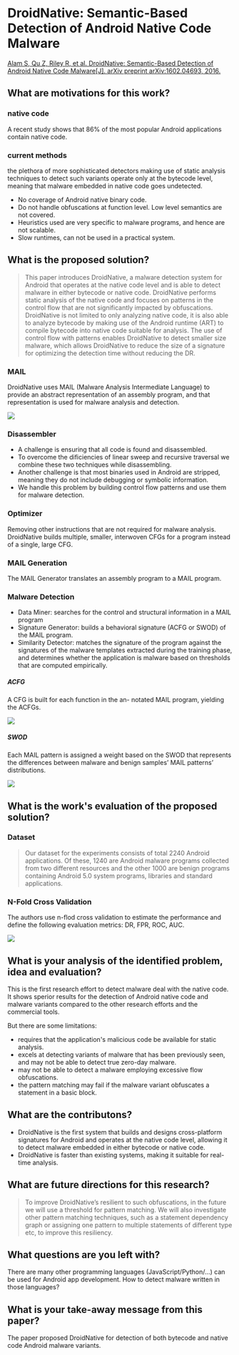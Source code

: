 # DroidNative: Semantic-Based Detection of Android Native Code Malware

[Alam S, Qu Z, Riley R, et al. DroidNative: Semantic-Based Detection of Android Native Code Malware[J]. arXiv preprint arXiv:1602.04693, 2016.](https://arxiv.org/abs/1602.04693)

## What are motivations for this work?
### native code
A recent study shows that 86% of the most popular Android applications contain native code.

### current methods
the plethora of more sophisticated detectors making use of static analysis techniques to detect such variants operate only at the bytecode level, meaning that malware embedded in native code goes undetected.

- No coverage of Android native binary code.
- Do not handle obfuscations at function level. Low level semantics are not covered.
- Heuristics used are very specific to malware programs, and hence are not scalable.
- Slow runtimes, can not be used in a practical system.

## What is the proposed solution?
>This paper introduces DroidNative, a malware detection system for Android that operates at the native code level and is able to detect malware in either bytecode or native code. DroidNative performs static analysis of the native code and focuses on patterns in the control flow that are not significantly impacted by obfuscations. DroidNative is not limited to only analyzing native code, it is also able to analyze bytecode by making use of the Android runtime (ART) to compile bytecode into native code suitable for analysis. The use of control flow with patterns enables DroidNative to detect smaller size malware, which allows DroidNative to reduce the size of a signature for optimizing the detection time without reducing the DR.

### MAIL
DroidNative uses MAIL (Malware Analysis Intermediate Language) to provide an abstract representation of an assembly program, and that representation is used for malware analysis and detection.

![](./1.png)

### Disassembler
- A challenge is ensuring that all code is found and disassembled.
 - To overcome the dificiencies of linear sweep and recursive traversal we combine these two techniques while disassembling.
- Another challenge is that most binaries used in Android are stripped, meaning they do not include debugging or symbolic information.
 - We handle this problem by building control flow patterns and use them for malware detection.

### Optimizer
Removing other instructions that are not required for malware analysis. DroidNative builds multiple, smaller, interwoven CFGs for a program instead of a single, large CFG.

### MAIL Generation
The MAIL Generator translates an assembly program to a MAIL program.

### Malware Detection
- Data Miner: searches for the control and structural information in a MAIL program
- Signature Generator: builds a behavioral signature (ACFG or SWOD) of the MAIL program.
- Similarity Detector: matches the signature of the program against the signatures of the malware templates extracted during the training phase, and determines whether the application is malware based on thresholds that are computed empirically.

##### ACFG
A CFG is built for each function in the an- notated MAIL program, yielding the ACFGs.

![](2.png)

##### SWOD
Each MAIL pattern is assigned a weight based on the SWOD that represents the differences between malware and benign samples’ MAIL patterns’ distributions.

![](3.png)

## What is the work's evaluation of the proposed solution?
### Dataset
>Our dataset for the experiments consists of total 2240 Android applications. Of these, 1240 are Android malware programs collected from two different resources and the other 1000 are benign programs containing Android 5.0 system programs, libraries and standard applications.

### N-Fold Cross Validation
The authors use n-flod cross validation to estimate the performance and define the following evaluation metrics: DR, FPR, ROC, AUC.

![](4.png)

## What is your analysis of the identified problem, idea and evaluation?
This is the first research effort to detect malware deal with the native code. It shows sperior results for the detection of Android native code and malware variants compared to the other research efforts and the commercial tools.

But there are some limitations:
- requires that the application's malicious code be available for static analysis.
- excels at detecting variants of malware that has been previously seen, and may not be able to detect true zero-day malware.
- may not be able to detect a malware employing excessive flow obfuscations.
- the pattern matching may fail if the malware variant obfuscates a statement in a basic block.

## What are the contributons?
- DroidNative is the first system that builds and designs cross-platform signatures for Android and operates at the native code level, allowing it to detect malware embedded in either bytecode or native code.
- DroidNative is faster than existing systems, making it suitable for real-time analysis.

## What are future directions for this research?
>To improve DroidNative’s resilient to such obfuscations, in the future we will use a threshold for pattern matching. We will also investigate other pattern matching techniques, such as a statement dependency graph or assigning one pattern to multiple statements of different type etc, to improve this resiliency.

## What questions are you left with?
There are many other programming languages (JavaScript/Python/...) can be used for Android app development. How to detect malware written in those languages?

## What is your take-away message from this paper?
The paper proposed DroidNative for detection of both bytecode and native code Android malware variants.
